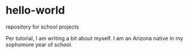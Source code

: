 # hello-world

repository for school projects 

Per tutorial, I am writing a bit about myself. I am an Arizona native in my sophomore year of school.


